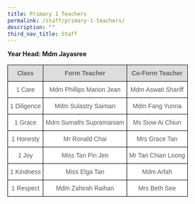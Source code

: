 ```yaml
---
title: Primary 1 Teachers
permalink: /staff/primary-1-teachers/
description: ""
third_nav_title: Staff
---
```


**Year Head: Mdm Jayasree**

<style type="text/css">
.tg  {border-collapse:collapse;border-spacing:0;}
.tg td{border-color:black;border-style:solid;border-width:1px;font-family:Arial, sans-serif;font-size:14px;
  overflow:hidden;padding:10px 5px;word-break:normal;}
.tg th{border-color:black;border-style:solid;border-width:1px;font-family:Arial, sans-serif;font-size:14px;
  font-weight:normal;overflow:hidden;padding:10px 5px;word-break:normal;}
.tg .tg-imuo{background-color:#FFF;color:#58595B;text-align:center;vertical-align:top}
.tg .tg-feqv{background-color:#DDD;color:#666;font-weight:bold;text-align:center;vertical-align:middle}
.tg .tg-a6j4{background-color:#FFF;color:#58595B;text-align:center;vertical-align:middle}
</style>
<table class="tg">
<tbody>
  <tr>
    <td class="tg-feqv"><span style="color:#666;background-color:#DDD">Class</span></td>
    <td class="tg-feqv"><span style="color:#666;background-color:#DDD">Form Teacher</span></td>
    <td class="tg-feqv"><span style="color:#666;background-color:#DDD">Co-Form Teacher</span></td>
  </tr>
  <tr>
    <td class="tg-imuo">1 Care</td>
    <td class="tg-imuo">Mdm Phillips Marion Jean</td>
    <td class="tg-a6j4">Mdm Aswati Shariff<br></td>
  </tr>
  <tr>
    <td class="tg-imuo">1 Diligence</td>
    <td class="tg-imuo">Mdm Sulastry Saiman</td>
    <td class="tg-a6j4">Mdm Fang Yunna<br></td>
  </tr>
  <tr>
    <td class="tg-imuo">1 Grace</td>
    <td class="tg-imuo">Mdm Sumathi Supramaniam</td>
    <td class="tg-a6j4">Ms Siow Ai Chiun</td>
  </tr>
  <tr>
    <td class="tg-imuo">1 Honesty</td>
    <td class="tg-imuo">Mr Ronald Chai</td>
    <td class="tg-imuo"><span style="background-color:initial">Mrs Grace Tan</span></td>
  </tr>
  <tr>
    <td class="tg-imuo">1 Joy</td>
    <td class="tg-imuo">Miss Tan Pin Jen<br></td>
    <td class="tg-a6j4">Mr Tan Chian Loong</td>
  </tr>
  <tr>
    <td class="tg-imuo">1 Kindness</td>
    <td class="tg-imuo">Miss Elga Tan</td>
    <td class="tg-a6j4">Mdm Arfah</td>
  </tr>
  <tr>
    <td class="tg-a6j4">1 Respect </td>
    <td class="tg-a6j4"> Mdm Zahirah Raihan</td>
    <td class="tg-a6j4">Mrs Beth See</td>
  </tr>
</tbody>
</table>
